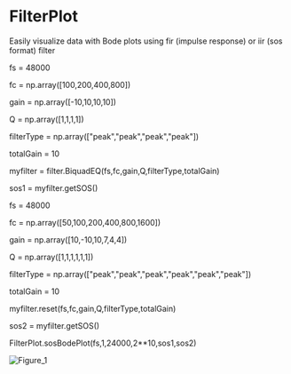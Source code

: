 # FilterPlot
Easily visualize data with Bode plots using fir (impulse response) or iir (sos format) filter

fs = 48000

fc = np.array([100,200,400,800])

gain = np.array([-10,10,10,10])

Q = np.array([1,1,1,1])

filterType = np.array(["peak","peak","peak","peak"])

totalGain = 10

myfilter = filter.BiquadEQ(fs,fc,gain,Q,filterType,totalGain)

sos1 = myfilter.getSOS()

fs = 48000

fc = np.array([50,100,200,400,800,1600])

gain = np.array([10,-10,10,7,4,4])

Q = np.array([1,1,1,1,1,1])

filterType = np.array(["peak","peak","peak","peak","peak","peak"])

totalGain = 10

myfilter.reset(fs,fc,gain,Q,filterType,totalGain)

sos2 = myfilter.getSOS()

FilterPlot.sosBodePlot(fs,1,24000,2**10,sos1,sos2)


![Figure_1](https://github.com/user-attachments/assets/2a54e41f-26de-4c48-90b1-4107b3cdbd89)
